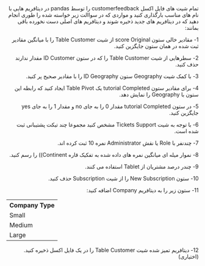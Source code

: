 <div dir="rtl">
تمام شیت های فایل اکسل customerfeedback را توسط pandas در دیتافریم هایی با نام های مناسب بارگذاری کنید و مواردی که در سواالت زیر خواسته شده را طوری انجام دهید که در دیتافریم های جدید ذخیره شوند و دیتافریم های اصلی دست نخورده باقی بمانند:
 
1- مقادیر خالی ستون score Original از شیت Table Customer را با میانگین مقادیر ثبت شده در همان ستون جایگزین کنید. 

2- سطرهایی از شیت Table Customer را که در ستون ID Customer مقدار ندارند حذف کنید. 

3- با کمک شیت Geography ستون ID Geography را با مقادیر صحیح پر کنید. 

4- برای مقادیر ستون tutorial Completed یک Table Pivot ایجاد کنید که رابطه این ستون با Geography را نمایش دهد. 

5- در ستون tutorial Completed مقدار 0 را به جای no و مقدار 1 را به جای yes جایگزین کنید. 

6- با توجه به شیت Tickets Support مشخص کنید مجموعا چند تیکت پشتیبانی ثبت شده است. 

7- چندنفر با Role یا نقش Administrator نمره 10 ثبت کرده اند. 

8- نموار میله ای میانگین نمره های داده شده به تفکیک قاره Continent)) را رسم کنید. 

9- چندر درصد مشتریان از Tablet استفاده می کنند. 

10- ستون New Subscription را از شیت Subscription حذف کنید. 

11- ستون زیر را به دیتافریم Company اضافه کنید:
<table style="width: 100%" dir="ltr">
    <tr>
        <th>Company Type</th>
    </tr>
    <tr>
        <td>Small</td>
    </tr>
    <tr>
        <td>Medium</td>
    </tr>
    <tr>
        <td>Large</td>
    </tr>
</table>

12- دیتافریم تمیز شده شیت Table Customer را در یک فایل اکسل ذخیره کنید.(اختیاری)
</div>